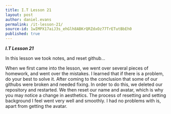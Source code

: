 ```yaml
---
title: I.T Lesson 21
layout: post
author: daniel.evans
permalink: /it-lesson-21/
source-id: 1wIMPX17aiJ3s_ehGlh8ABKrQRZdxOz77TrETutBbEh0
published: true
---
```

**_I.T Lesson 21_**

In this lesson we took notes, and reset github…

When we first came into the lesson, we went over several pieces of homework, and went over the mistakes. I learned that if there is a problem, do your best to solve it. After coming to the conclusion that some of our githubs were broken and needed fixing. In order to do this, we deleted our repository and restarted. We then reset our name and avatar, which is why you may notice a change in aesthetics. The process of resetting and setting background I feel went very well and smoothly. I had no problems with is, apart from getting the avatar.

